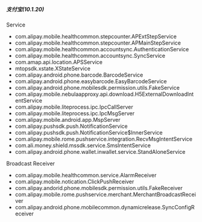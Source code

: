 
##### 支付宝(10.1.20)
Service
  * com.alipay.mobile.healthcommon.stepcounter.APExtStepService
  * com.alipay.mobile.healthcommon.stepcounter.APMainStepService
  * com.alipay.mobile.healthcommon.accountsync.AuthenticationService
  * com.alipay.mobile.healthcommon.accountsync.SyncService
  * com.amap.api.location.APSService
  * mtopsdk.xstate.XStateService
  * com.alipay.android.phone.barcode.BarcodeService
  * com.alipay.android.phone.easybarcode.EasyBarcodeService
  * com.alipay.android.phone.mobilesdk.permission.utils.FakeService
  * com.alipay.mobile.nebulaapproxy.api.download.H5ExternalDownloadIntentService
  * com.alipay.mobile.liteprocess.ipc.IpcCallServer
  * com.alipay.mobile.liteprocess.ipc.IpcMsgServer
  * com.alipay.mobile.android.app.MspServer
  * com.alipay.pushsdk.push.NotificationService
  * com.alipay.pushsdk.push.NotificationService$InnerService
  * com.alipay.mobile.rome.pushservice.integration.RecvMsgIntentService
  * com.ali.money.shieId.mssdk.service.SmsIntentService
  * com.alipay.android.phone.wallet.inwallet.service.StandAloneService

Broadcast Receiver
  * com.alipay.mobile.healthcommon.service.AlarmReceiver
  * com.alipay.mobile.notication.ClickPushReceiver
  * com.alipay.andorid.phone.mobilesdk.permission.utils.FakeReceiver
  * com.alipay.mobile.rome.pushservice.merchant.MerchantBroadcastReceiver
  * com.alipay.android.phone.mobilecommon.dynamicrelease.SyncConfigReceiver
  

